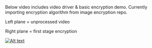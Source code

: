 Below video includes video driver & basic encryption demo.
Currently importing encryption algorithm from image encryption repo.

Left plane = unprocessed video 

Right plane = first stage encryption


[![Alt text](https://img.youtube.com/vi/DCA36VWLuRc/0.jpg)](https://www.youtube.com/watch?v=DCA36VWLuRc)
